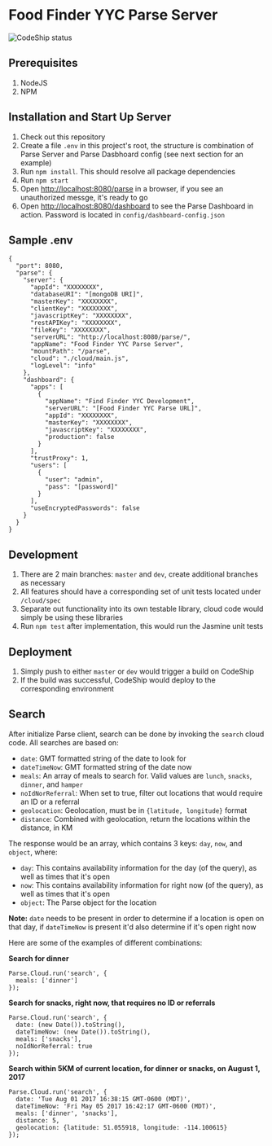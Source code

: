 Food Finder YYC Parse Server
===

![CodeShip status](https://app.codeship.com/projects/6bd77660-11aa-0135-e1c8-1a42010d9d06/status)

Prerequisites 
---

1. NodeJS
1. NPM

Installation and Start Up Server
---

1. Check out this repository
1. Create a file `.env` in this project's root, the structure is combination of Parse Server and Parse Dasbhoard config (see next section for an example)
1. Run `npm install`. This should resolve all package dependencies
1. Run `npm start`
1. Open [http://localhost:8080/parse](http://localhost:8080/parse) in a browser, if you see an unauthorized messge, it's ready to go
1. Open [http://localhost:8080/dashboard](http://localhost:8080/dashboard) to see the Parse Dashboard in action. Password is located in `config/dashboard-config.json`

Sample .env
---
```
{
  "port": 8080,
  "parse": {
    "server": {
      "appId": "XXXXXXXX",
      "databaseURI": "[mongoDB URI]",
      "masterKey": "XXXXXXXX",
      "clientKey": "XXXXXXXX",
      "javascriptKey": "XXXXXXXX",
      "restAPIKey": "XXXXXXXX",
      "fileKey": "XXXXXXXX",
      "serverURL": "http://localhost:8080/parse/",
      "appName": "Food Finder YYC Parse Server",
      "mountPath": "/parse",
      "cloud": "./cloud/main.js",
      "logLevel": "info"
    },
    "dashboard": {
      "apps": [
        {
          "appName": "Find Finder YYC Development",
          "serverURL": "[Food Finder YYC Parse URL]",
          "appId": "XXXXXXXX",
          "masterKey": "XXXXXXXX",
          "javascriptKey": "XXXXXXXX",
          "production": false
        }
      ],
      "trustProxy": 1,
      "users": [
        {
          "user": "admin",
          "pass": "[password]"
        }
      ],
      "useEncryptedPasswords": false
    }
  }
}
```

Development
---
1. There are 2 main branches: `master` and `dev`, create additional branches as necessary
1. All features should have a corresponding set of unit tests located under `/cloud/spec`
1. Separate out functionality into its own testable library, cloud code would simply be using these libraries
1. Run `npm test` after implementation, this would run the Jasmine unit tests

Deployment
---
1. Simply push to either `master` or `dev` would trigger a build on CodeShip
1. If the build was successful, CodeShip would deploy to the corresponding environment

Search
---
After initialize Parse client, search can be done by invoking the `search` cloud code. All searches are based on:

- `date`: GMT formatted string of the date to look for
- `dateTimeNow`: GMT formatted string of the date now
- `meals`: An array of meals to search for. Valid values are `lunch`, `snacks`, `dinner`, and `hamper`
- `noIdNorReferral`: When set to true, filter out locations that would require an ID or a referral
- `geolocation`: Geolocation, must be in `{latitude, longitude}` format
- `distance`: Combined with geolocation, return the locations within the distance, in KM

The response would be an array, which contains 3 keys: `day`, `now`, and `object`, where:

- `day`: This contains availability information for the day (of the query), as well as times that it's open
- `now`: This contains availability information for right now (of the query), as well as times that it's open 
- `object`: The Parse object for the location

**Note:** ```date``` needs to be present in order to determine if a location is open on that day, if ```dateTimeNow``` is present it'd also determine if it's open right now  

Here are some of the examples of different combinations:

**Search for dinner**

```
Parse.Cloud.run('search', {
  meals: ['dinner']
});
```

**Search for snacks, right now, that requires no ID or referrals**

```
Parse.Cloud.run('search', {
  date: (new Date()).toString(),
  dateTimeNow: (new Date()).toString(),
  meals: ['snacks'],
  noIdNorReferral: true
});
```

**Search within 5KM of current location, for dinner or snacks, on August 1, 2017**

```
Parse.Cloud.run('search', {
  date: 'Tue Aug 01 2017 16:38:15 GMT-0600 (MDT)',
  dateTimeNow: 'Fri May 05 2017 16:42:17 GMT-0600 (MDT)',
  meals: ['dinner', 'snacks'],
  distance: 5,
  geolocation: {latitude: 51.055918, longitude: -114.100615}
});
```

